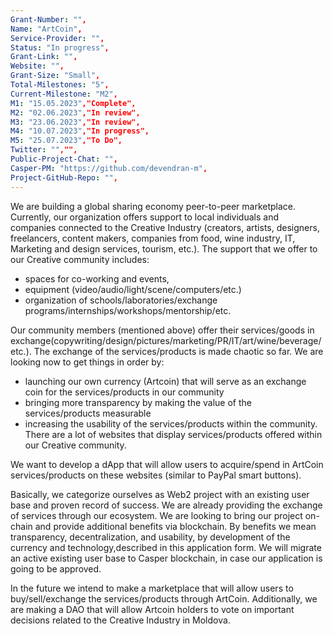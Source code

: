 ```yaml
---
Grant-Number: "",
Name: "ArtCoin",
Service-Provider: "",
Status: "In progress",
Grant-Link: "",
Website: "",
Grant-Size: "Small",
Total-Milestones: "5",
Current-Milestone: "M2",
M1: "15.05.2023","Complete",
M2: "02.06.2023","In review",
M3: "23.06.2023","In review",
M4: "10.07.2023","In progress",
M5: "25.07.2023","To Do",
Twitter: "","",
Public-Project-Chat: "",
Casper-PM: "https://github.com/devendran-m",
Project-GitHub-Repo: "",
---
```

<!--lang:en--> 
We are building a global sharing economy peer-to-peer marketplace. Currently, our organization offers support to local individuals and companies connected to the Creative Industry (creators, artists, designers, freelancers, content makers, companies from food, wine industry, IT, Marketing and design services, tourism, etc.). 
The support that we offer to our Creative community includes: 
- spaces for co-working and events, 
- equipment (video/audio/light/scene/computers/etc.) 
- organization of schools/laboratories/exchange programs/internships/workshops/mentorship/etc. 

Our community members (mentioned above) offer their services/goods in exchange(copywriting/design/pictures/marketing/PR/IT/art/wine/beverage/etc.). The exchange of the
services/products is made chaotic so far. We are looking now to get things in order by:
- launching our own currency (Artcoin) that will serve as an exchange coin for the services/products in our community
- bringing more transparency by making the value of the services/products measurable 
- increasing the usability of the services/products within the community. There are a lot of websites that display services/products offered within our Creative community. 
  
We want to develop a dApp that will allow users to acquire/spend in ArtCoin services/products on these websites (similar to PayPal smart buttons).

Basically, we categorize ourselves as Web2 project with an existing user base and proven record of success. We are already providing the exchange of services through our ecosystem. We are looking to bring our project on-chain and provide additional benefits via blockchain. By benefits we mean transparency, decentralization, and usability, by development of the currency and technology,described in this application form. We will migrate an active existing user base to Casper blockchain, in case our application is going to be approved. 

In the future we intend to make a marketplace that will allow users to buy/sell/exchange the services/products through ArtCoin. Additionally, we are making a DAO that will allow Artcoin holders to vote on important decisions related to the Creative Industry in Moldova.
<!--lang:es--] 

Estamos construyendo un mercado peer-to-peer de economía colaborativa global. Actualmente, nuestra organización ofrece apoyo a personas y empresas locales relacionadas con la Industria Creativa (creadores, artistas, diseñadores, autónomos, creadores de contenido, empresas de la industria alimentaria, enológica, informática, servicios de marketing y diseño, turismo, etc.). 
El apoyo que ofrecemos a nuestra comunidad creativa incluye: 
- espacios para co-working y eventos, 
- equipamiento (video/audio/luz/escena/computadoras/etc.) 
- organización de escuelas/laboratorios/programas de intercambio/pasantías/talleres/ tutoría/etc. 
  
Los miembros de nuestra comunidad (mencionados anteriormente) ofrecen sus servicios/bienes a cambio (redacción publicitaria/diseño/imágenes/marketing/PR/IT/arte/vino/bebida/etc.). El intercambio de los servicios/productos se hace caótico hasta ahora. Estamos buscando ahora para poner las cosas en orden por: 
- lanzar nuestra propia moneda (Artcoin) que servirá como moneda de cambio para los servicios/productos en nuestra comunidad
- traer más transparencia al hacer medible el valor de los servicios/productos- aumentar la usabilidad de los servicios/productos dentro de la comunidad. 
- Hay muchos sitios web que muestran servicios/productos ofrecidos dentro de nuestra comunidad creativa. 
  
Queremos desarrollar una dApp que permita a los usuarios adquirir/gastar en servicios/productos de ArtCoin en estos sitios web (similares a los botones inteligentes de PayPal)

Básicamente, nos categorizamos como proyecto Web2 con una base de usuarios existente y un historial comprobado de éxito. Ya estamos brindando el intercambio de servicios a través de nuestro ecosistema. Estamos buscando llevar nuestro proyecto a la cadena y brindar beneficios adicionales a través de blockchain. Por beneficios nos referimos a la transparencia, la descentralización y la usabilidad, mediante el desarrollo de la moneda y la tecnología, descritas en este formulario de solicitud. Migraremos una base de usuarios activa existente a Casper blockchain, en caso de que nuestra solicitud sea aprobada. 

En el futuro, tenemos la intención de crear un mercado que permita a los usuarios comprar/vender/intercambiar servicios/productos a través de ArtCoin. Además, estamos creando un DAO que permitirá a los poseedores de Artcoin votar sobre decisiones importantes relacionadas con la industria creativa en Moldavia. 
<!--lang:de--] 

Wir bauen einen globalen Peer-to-Peer-Marktplatz für die Sharing Economy auf. Derzeit bietet unsere Organisation Unterstützung für lokale Einzelpersonen und Unternehmen an, die mit der Kreativbranche verbunden sind (Kreative, Künstler, Designer, Freiberufler, Content-Macher, Unternehmen aus der Lebensmittel- und Weinindustrie, IT, Marketing- und Designdienstleistungen, Tourismus usw.). 
Die Unterstützung, die wir unserer kreativen Community anbieten, umfasst: 
- Räume für Zusammenarbeit und Veranstaltungen, 
- Ausrüstung (Video/Audio/Licht/Szene/Computer/usw.) 
- Organisation von Schulen/Laboren/Austauschprogrammen/Praktika/Workshops/ Mentoring/etc. 
  
Unsere Community-Mitglieder (oben erwähnt) bieten ihre Dienstleistungen/Waren im Austausch an (Texterstellung/Design/Bilder/Marketing/PR/IT/Kunst/Wein/Getränke/etc.). Der Austausch der Dienstleistungen/Produkte gestaltet sich bisher chaotisch. Wir versuchen jetzt, die Dinge in Ordnung zu bringen, indem wir: 
- Einführung unserer eigenen Währung (Artcoin), die als Tauschmünze für die Dienstleistungen/Produkte in unserer Community dienen wird – 
- mehr Transparenz schaffen, indem der Wert der Dienstleistungen/Produkte messbar gemacht wird – 
- Erhöhung der Benutzerfreundlichkeit der Dienstleistungen/Produkte innerhalb der Community. Es gibt viele Websites, auf denen die in unserer Kreativ-Community angebotenen Dienstleistungen/Produkte angezeigt werden. 
  
Wir möchten eine dApp entwickeln, die es Benutzern ermöglicht, ArtCoin-Dienste/-Produkte auf diesen Websites zu erwerben/auszugeben (ähnlich den PayPal-Smart-Buttons)

Grundsätzlich kategorisieren wir uns als Web2-Projekt mit einer bestehenden Benutzerbasis und nachgewiesener Erfolgsbilanz. Wir bieten bereits den Austausch von Diensten über unser Ökosystem an. Wir möchten unser Projekt in die Kette bringen und über die Blockchain zusätzliche Vorteile bieten. Mit Vorteilen meinen wir Transparenz, Dezentralisierung und Benutzerfreundlichkeit, mit der Entwicklung der in diesem Antragsformular beschriebenen Währung und Technologie. Wir werden eine aktive bestehende Benutzerbasis auf die Casper-Blockchain migrieren, falls unser Antrag genehmigt wird. 

In Zukunft beabsichtigen wir, einen Marktplatz zu schaffen, der es Benutzern ermöglicht, Dienstleistungen/Produkte über ArtCoin zu kaufen/verkaufen/austauschen. Darüber hinaus erstellen wir ein DAO, das es Artcoin-Inhabern ermöglicht, über wichtige Entscheidungen im Zusammenhang mit der Kreativbranche in Moldawien abzustimmen. 
<!--lang:fr--] 

Nous construisons un marché mondial peer-to-peer de l'économie du partage. Actuellement, notre organisation offre un soutien aux particuliers et aux entreprises locales liées à l'industrie créative (créateurs, artistes, designers, indépendants, créateurs de contenu, entreprises de l'alimentation, de l'industrie du vin, de l'informatique, des services de marketing et de conception, du tourisme, etc.).

L'accompagnement que nous proposons à notre communauté Créative comprend : 
- des espaces de co-working et d'événements, 
- du matériel (vidéo/audio/lumière/scène/ordinateurs/etc.) 
- l'organisation d'écoles/laboratoires/programmes d'échanges/stages/ateliers/ mentorat/etc. 

Les membres de notre communauté (mentionnés ci-dessus) offrent leurs services/biens en échange (rédaction/conception/images/marketing/RP/informatique/art/vin/boisson/etc.). L'échange des services/produits est rendu chaotique jusqu'à présent. Nous cherchons maintenant à mettre les choses en ordre en:
- lancer notre propre monnaie (Artcoin) qui servira de pièce d'échange pour les services/produits de notre communauté 
- apporter plus de transparence en rendant la valeur des services/produits mesurable 
- augmenter la convivialité des services/produits au sein de la communauté. Il existe de nombreux sites Web qui affichent les services/produits proposés au sein de notre communauté créative.

Nous voulons développer une dApp qui permettra aux utilisateurs d'acquérir/dépenser des services/produits ArtCoin sur ces sites Web (similaire aux boutons intelligents PayPal).

Fondamentalement, nous nous catégorisons comme un projet Web2 avec une base d'utilisateurs existante et des succès prouvés. Nous fournissons déjà l'échange de services via notre écosystème. Nous cherchons à mettre notre projet en chaîne et à fournir des avantages supplémentaires via la blockchain. Par avantages, nous entendons la transparence, la décentralisation et la convivialité, par le développement de la devise et de la technologie, décrites dans ce formulaire de candidature. Nous migrerons une base d'utilisateurs existante active vers la blockchain Casper, au cas où notre application serait approuvée.

À l'avenir, nous avons l'intention de créer une place de marché qui permettra aux utilisateurs d'acheter/vendre/échanger les services/produits via ArtCoin. De plus, nous créons un DAO qui permettra aux détenteurs d'Artcoin de voter sur des décisions importantes liées à l'industrie créative en Moldavie.

<!--lang:pl--] 

Budujemy globalny rynek peer-to-peer oparty na ekonomii współdzielenia. Obecnie nasza organizacja oferuje wsparcie lokalnym osobom i firmom związanym z Przemysłem Kreatywnym (twórcy, artyści, projektanci, freelancerzy, twórcy treści, firmy z branży spożywczej, winiarskiej, IT, usług marketingowych i projektowych, turystyki itp.).

Wsparcie, które oferujemy naszej społeczności Creative obejmuje: 
- przestrzenie do coworkingu i wydarzeń, 
- sprzęt (wideo/audio/światło/scena/komputery/itp.) 
- organizację szkół/laboratoriów/programów wymiany/staży/warsztatów/ mentoring/itp.

Członkowie naszej społeczności (wspomniani powyżej) oferują swoje usługi/towary w zamian (copywriting/design/zdjęcia/marketing/PR/IT/sztuka/wino/napoje/itp.). Na razie wymiana usług/produktów jest chaotyczna. Teraz chcemy uporządkować sprawy poprzez:
- wprowadzenie własnej waluty (Artcoin), która będzie służyła jako waluta wymiany usług/produktów w naszej społeczności 
- zwiększenie przejrzystości poprzez mierzalną wartość usług/produktów 
- zwiększenie użyteczności usług/produktów w społeczności. Istnieje wiele witryn internetowych, które wyświetlają usługi/produkty oferowane w ramach naszej społeczności Creative.

Chcemy opracować dApp, który pozwoli użytkownikom nabywać/wydawać usługi/produkty ArtCoin na tych stronach (podobnie jak inteligentne przyciski PayPal).

Zasadniczo kategoryzujemy się jako projekt Web2 z istniejącą bazą użytkowników i udokumentowanym sukcesem. Już zapewniamy wymianę usług za pośrednictwem naszego ekosystemu. Chcemy przenieść nasz projekt do łańcucha i zapewnić dodatkowe korzyści za pośrednictwem łańcucha bloków. Przez korzyści rozumiemy przejrzystość, decentralizację i użyteczność, rozwój waluty i technologii, opisanych w niniejszym formularzu zgłoszeniowym. Przeprowadzimy migrację aktywnej istniejącej bazy użytkowników do łańcucha bloków Casper, na wypadek gdyby nasza aplikacja miała zostać zatwierdzona.

<!--lang:uk--] 

W przyszłości zamierzamy stworzyć marketplace, który pozwoli użytkownikom kupować/sprzedawać/wymieniać usługi/produkty poprzez ArtCoin. Dodatkowo tworzymy DAO, które pozwoli posiadaczom Artcoinów głosować nad ważnymi decyzjami związanymi z Przemysłem Kreatywnym w Mołdawii.

Ми будуємо глобальний одноранговий ринок економіки обміну. Наразі наша організація пропонує підтримку місцевим окремим особам і компаніям, пов’язаним із креативною індустрією (творцям, художникам, дизайнерам, фрілансерам, розробникам контенту, компаніям харчової, виноробної промисловості, ІТ, маркетингу та дизайнерських послуг, туризму тощо)

Підтримка, яку ми пропонуємо нашій творчій спільноті, включає: 
- приміщення для коворкінгу та заходів, 
- обладнання (відео/аудіо/світло/сцена/комп'ютери тощо) 
- організацію шкіл/лабораторій/програм обміну/стажувань/семінарів/ наставництво/ін.

«Члени нашої спільноти (згадані вище) пропонують свої послуги/товари в обмін (копірайтинг/дизайн/фотографії/маркетинг/PR/IT/мистецтво/вино/напій/тощо). Обмін послугами/продуктами поки що хаотичний. Зараз ми прагнемо навести порядок за допомогою:
- запуск нашої власної валюти (Artcoin), яка слугуватиме монетою для обміну послуг/продуктів у нашій спільноті; 
- підвищення прозорості завдяки тому, що вартість послуг/продуктів можна виміряти; 
- підвищення зручності використання послуг/продуктів у спільноті. Є багато веб-сайтів, які відображають послуги/продукти, пропоновані в нашій творчій спільноті. 

Ми хочемо розробити dApp, який дозволить користувачам купувати/витрачати послуги/продукти ArtCoin на цих веб-сайтах (подібно до розумних кнопок PayPal).

По суті, ми класифікуємо себе як проект Web2 із наявною базою користувачів і підтвердженою успішністю. Ми вже забезпечуємо обмін послугами через нашу екосистему. Ми прагнемо перевести наш проект у мережу та надати додаткові переваги через блокчейн. Під перевагами ми маємо на увазі прозорість, децентралізацію та зручність використання, розвиток валюти та технології, описані в цій формі заявки. Ми перенесемо активну наявну базу користувачів на блокчейн Casper, якщо нашу заявку буде схвалено.

У майбутньому ми маємо намір створити ринок, який дозволить користувачам купувати/продавати/обмінювати послуги/продукти через ArtCoin. Крім того, ми створюємо DAO, який дозволить власникам Artcoin голосувати за важливі рішення, пов’язані з креативною індустрією в Молдові.
[!--lang:*-->  
